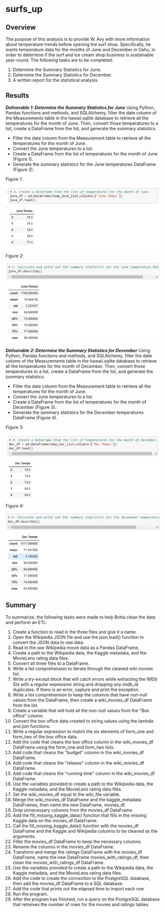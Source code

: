 # surfs_up

## Overview

The purpose of this analysis is  to provide W. Avy with more information about temperature trends before opening the surf shop. Specifically, he wants temperature data for the months of June and December in Oahu, in order to determine if the surf and ice cream shop business is sustainable year-round. The following tasks are to be completed: 

1. Determine the Summary Statistics for June.
2. Determine the Summary Statistics for December.
3. A written report for the statistical analysis.

## Results

***Deliverable 1: Determine the Summary Statistics for June***
Using Python, Pandas functions and methods, and SQLAlchemy, filter the date column of the Measurements table in the hawaii.sqlite database to retrieve all the temperatures for the month of June. Then, convert those temperatures to a list, create a DataFrame from the list, and generate the summary statistics.
- Filter the date column from the Measurement table to retrieve all the temperatures for the month of June.
- Convert the June temperatures to a list.
- Create a DataFrame from the list of temperatures for the month of June (Figure 1).
- Generate the summary statistics for the June temperatures DataFrame (Figure 2).

Figure 1:

![June_DF](https://raw.githubusercontent.com/krismbah/surfs_up/main/June_DF.png)

Figure 2:

![June_DF_Stat](https://raw.githubusercontent.com/krismbah/surfs_up/main/June_DF_Stat.png)



***Deliverable 2: Determine the Summary Statistics for December***
Using Python, Pandas functions and methods, and SQLAlchemy, filter the date column of the Measurements table in the hawaii.sqlite database to retrieve all the temperatures for the month of December. Then, convert those temperatures to a list, create a DataFrame from the list, and generate the summary statistics.
- Filter the date column from the Measurement table to retrieve all the temperatures for the month of June.
- Convert the June temperatures to a list.
- Create a DataFrame from the list of temperatures for the month of December (Figure 3).
- Generate the summary statistics for the December temperatures DataFrame (Figure 4).

Figure 3:

![Dec_DF](https://raw.githubusercontent.com/krismbah/surfs_up/main/Dec_DF.png)

Figure 4:

![Dec_DF_Stat](https://raw.githubusercontent.com/krismbah/surfs_up/main/Dec_DF_Stat.png)




## Summary

To summarize, the following tasks were made to help Britta clean the data and perform an ETL:

1. Create a function to read in the three files and give it a name.
2. Open the Wikipedia JSON file and use the json.load() function to convert the JSON data to raw data.
3. Read in the raw Wikipedia movie data as a Pandas DataFrame.
4. Create a path to the Wikipedia data, the Kaggle metadata, and the MovieLens rating data files.
5. Convert all three files to a DataFrame.
6. Write a list comprehension to iterate through the cleaned wiki movies list.
7. Write a try-except block that will catch errors while extracting the IMDb IDs with a regular expression string and dropping any imdb_id duplicates. If there is an error, capture and print the exception.
8. Write a list comprehension to keep the columns that have non-null values from the DataFrame, then create a wiki_movies_df DataFrame from the list.
9. Create a variable that will hold all the non-null values from the "Box office" column.
10. Convert the box office data created to string values using the lambda and join functions.
11. Write a regular expression to match the six elements of form_one and form_two of the box office data.
12. Add the code that cleans the box office column in the wiki_movies_df DataFrame using the form_one and form_two lists.
13. Add code that cleans the "budget" column in the wiki_movies_df DataFrame.
14. Add code that cleans the "release" column in the wiki_movies_df DataFrame.
15. Add code that cleans the "running time" column in the wiki_movies_df DataFrame.
16. Use the variables provided to create a path to the Wikipedia data, the Kaggle metadata, and the MovieLens rating data files.
17. Set the wiki_movies_df equal to the wiki_file variable.
18. Merge the wiki_movies_df DataFrame and the kaggle_metadata DataFrames, then name the new DataFrame, movies_df.
19. Drop unnecessary columns from the movies_df DataFrame.
20. Add the fill_missing_kaggle_data() function that fills in the missing Kaggle data on the movies_df DataFrame.
21. Call the fill_missing_kaggle_data() function with the movies_df DataFrame and the Kaggle and Wikipedia columns to be cleaned as the arguments.
22. Filter the movies_df DataFrame to keep the necessary columns.
23. Rename the columns in the movies_df DataFrame.
24. Transform and merge the ratings DataFrame with the movies_df DataFrame, name the new DataFrame movies_with_ratings_df, then clean the movies_with_ratings_df DataFrame.
25. Use the variables provided to create a path to the Wikipedia data, the Kaggle metadata, and the MovieLens rating data files.
26. Add the code to create the connection to the PostgreSQL database, then add the movies_df DataFrame to a SQL database.
27. Add the code that prints out the elapsed time to import each row.
28. Run the program.
29. After the program has finished, run a query on the PostgreSQL database that retreives the number of rows for the movies and ratings tables.
